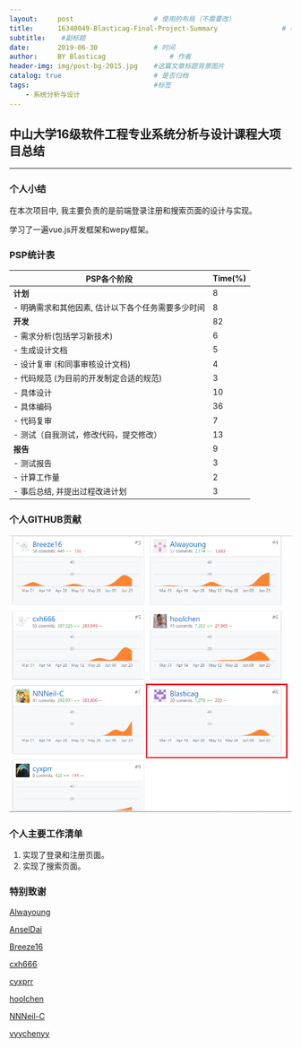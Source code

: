 ```yaml
---
layout:     post   				    # 使用的布局（不需要改）
title:      16340049-Blasticag-Final-Project-Summary				# 标题 
subtitle:    #副标题
date:       2019-06-30				# 时间
author:     BY Blasticag				# 作者
header-img: img/post-bg-2015.jpg 	#这篇文章标题背景图片
catalog: true 						# 是否归档
tags:								#标签
    - 系统分析与设计
---
```


## 中山大学16级软件工程专业系统分析与设计课程大项目总结

---

### 个人小结

在本次项目中, 我主要负责的是前端登录注册和搜索页面的设计与实现。

学习了一遍vue.js开发框架和wepy框架。

### PSP统计表

| PSP各个阶段                                        | Time(%) |
| -------------------------------------------------- | ------- |
| **计划**                                           | 8       |
| - 明确需求和其他因素, 估计以下各个任务需要多少时间 | 8       |
| **开发**                                           | 82      |
| - 需求分析(包括学习新技术)                         | 6       |
| - 生成设计文档                                     | 5       |
| - 设计复审 (和同事审核设计文档)                    | 4       |
| - 代码规范 (为目前的开发制定合适的规范)            | 3       |
| - 具体设计                                         | 10      |
| - 具体编码                                         | 36      |
| - 代码复审                                         | 7       |
| - 测试（自我测试，修改代码，提交修改）             | 13      |
| **报告**                                           | 9       |
| - 测试报告                                         | 3       |
| - 计算工作量                                       | 2       |
| - 事后总结, 并提出过程改进计划                     | 3       |



### 个人GITHUB贡献

![贡献](https://github.com/Blasticag/Blasticag.github.io/blob/master/img/%E8%B4%A1%E7%8C%AE.PNG)

### 个人主要工作清单

1. 实现了登录和注册页面。
2. 实现了搜索页面。

### 特别致谢

[Alwayoung](https://github.com/Alwayoung)

[AnselDai](https://github.com/AnselDai)

[Breeze16](https://github.com/Breeze16)

[cxh666](https://github.com/cxh666)

[cyxprr](https://github.com/cyxprr)

[hoolchen](https://github.com/hoolchen)

[NNNeil-C](https://github.com/NNNeil-C)

[vyychenyy](https://github.com/vyychenyy)

